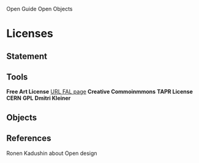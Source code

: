 Open Guide Open Objects

Licenses
=======

Statement
---------------



Tools
-------

**Free Art License**
[URL FAL page](http://artlibre.org/licence/lal/en/)
**Creative Commoinmmons**
**TAPR License**
**CERN**
**GPL**
**Dmitri Kleiner**

Objects
-----------

References
----------------

Ronen Kadushin about Open design

